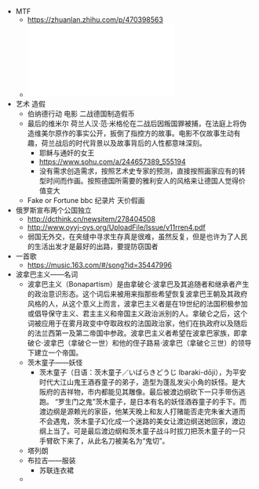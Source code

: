 - MTF
	- https://zhuanlan.zhihu.com/p/470398563
	- ![MTF.pdf](../assets/MTF_1645492399500_0.pdf)
- 艺术  造假
	- 伯纳德行动  电影  二战德国制造假币
	- 最后的维米尔    荷兰人汉·范·米格伦在二战后因叛国罪被捕，在法庭上将伪造维美尔原作的事实公开，扳倒了指控方的故事。电影不仅故事生动有趣，荷兰战后的时代背景以及故事背后的人性都意味深刻。
		- 耶稣与通奸的女王
		- https://www.sohu.com/a/244657389_555194
		- 没有需求创造需求，按照艺术史专家的预测，直接按照画家应有的转型时间而作画。按照德国所需要的雅利安人的风格来让德国人觉得价值变大
	- Fake or Fortune bbc 纪录片  天价假画
- 俄罗斯宣布两个公国独立
	- http://dcthink.cn/newsitem/278404508
	- http://www.oyyj-oys.org/UploadFile/Issue/v11rren4.pdf
	- 弱国无外交，在夹缝中寻求生存真是很难，虽然反复，但是也许为了人民的生活出发才是最好的出路，要提防窃国者
- 一首歌
	- https://music.163.com/#/song?id=35447996
- 波拿巴主义——名词
	- 波拿巴主义（Bonapartism）是由拿破仑·波拿巴及其追随者和继承者产生的政治意识形态。这个词后来被用来指那些希望恢复波拿巴王朝及其政府风格的人，从这个意义上而言，波拿巴主义者是在19世纪的法国积极参加或倡导保守主义、君主主义和帝国主义政治派别的人。拿破仑之后，这个词被应用于在雾月政变中夺取政权的法国政治家，他们在执政府以及随后的法兰西第一及第二帝国中参政。波拿巴主义者希望在波拿巴家族，即拿破仑·波拿巴（拿破仑一世）和他的侄子路易·波拿巴（拿破仑三世）的领导下建立一个帝国。
	- 茨木童子——妖怪
		- 茨木童子（日语：茨木童子／いばらきどうじ Ibaraki-dōji），为平安时代大江山鬼王酒吞童子的弟子，造型为蓬乱发尖小角的妖怪。是大阪府的吉祥物，市内都能见其雕像。最后被渡边纲砍下一只手带伤逃跑。 “罗生门之鬼”茨木童子，是日本有名的妖怪酒吞童子的手下。而渡边纲是源赖光的家臣，他某天晚上和友人打赌能否走完朱雀大道而不会遇鬼，茨木童子幻化成一个迷路的美女让渡边纲送她回家，渡边纲上当了。可是最后渡边纲和茨木童子战斗时拔刀把茨木童子的一只手臂砍下来了，从此名刀被美名为“鬼切”。
	- 塔列朗
	- 布拉吉——服装
		- 苏联连衣裙
	-